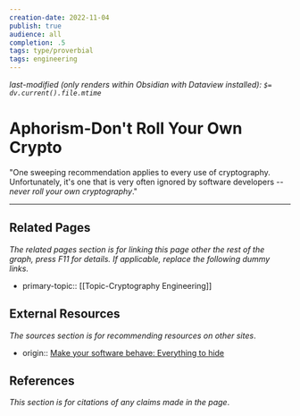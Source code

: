 ```yaml
---
creation-date: 2022-11-04
publish: true
audience: all
completion: .5
tags: type/proverbial
tags: engineering
---
```

*last-modified (only renders within Obsidian with Dataview installed): `$= dv.current().file.mtime`*
# Aphorism-Don't Roll Your Own Crypto
"One sweeping recommendation applies to every use of cryptography. Unfortunately, it's one that is very often ignored by software developers -- _never roll your own cryptography_."

---
## Related Pages
*The related pages section is for linking this page other the rest of the graph, press F11 for details. If applicable, replace the following dummy links.*
- primary-topic:: [[Topic-Cryptography Engineering]]

## External Resources
*The sources section is for recommending resources on other sites*.
- origin:: [Make your software behave: Everything to hide](https://web.archive.org/web/20030629085904/http://www-106.ibm.com/developerworks/library/s-everything.html)

## References
*This section is for citations of any claims made in the page*.